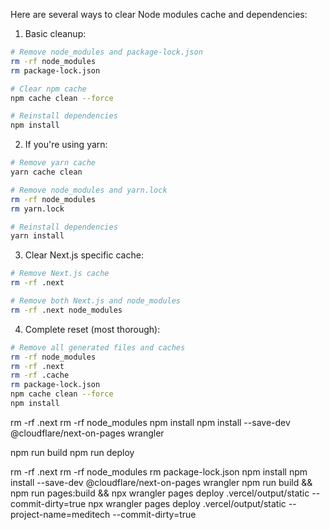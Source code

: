 Here are several ways to clear Node modules cache and dependencies:

1. Basic cleanup:
```bash
# Remove node_modules and package-lock.json
rm -rf node_modules
rm package-lock.json

# Clear npm cache
npm cache clean --force

# Reinstall dependencies
npm install
```

2. If you're using yarn:
```bash
# Remove yarn cache
yarn cache clean

# Remove node_modules and yarn.lock
rm -rf node_modules
rm yarn.lock

# Reinstall dependencies
yarn install
```

3. Clear Next.js specific cache:
```bash
# Remove Next.js cache
rm -rf .next

# Remove both Next.js and node_modules
rm -rf .next node_modules
```

4. Complete reset (most thorough):
```bash
# Remove all generated files and caches
rm -rf node_modules
rm -rf .next
rm -rf .cache
rm package-lock.json
npm cache clean --force
npm install
```

rm -rf .next
rm -rf node_modules
npm install
npm install --save-dev @cloudflare/next-on-pages wrangler

npm run build
npm run deploy



rm -rf .next
rm -rf node_modules
rm package-lock.json
npm install
npm install --save-dev @cloudflare/next-on-pages wrangler
npm run build && npm run pages:build && npx wrangler pages deploy .vercel/output/static --commit-dirty=true
npx wrangler pages deploy .vercel/output/static --project-name=meditech --commit-dirty=true